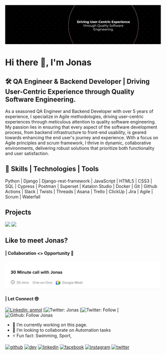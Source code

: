 <img src="jonasjon.png" >

# Hi there 👋, I'm Jonas

## 🛠️ QA Engineer & Backend Developer | Driving User-Centric Experience through Quality Software Engineering.

As a seasoned QA Engineer and Backend Developer with over 5 years of experience, I specialize in Agile methodologies, driving user-centric experiences through meticulous attention to quality software engineering. My passion lies in ensuring that every aspect of the software development process, from backend infrastructure to front-end usability, is geared towards enhancing the end user's journey and experience. With a focus on Agile principles and scrum framework, I thrive in dynamic, collaborative environments, delivering robust solutions that prioritize both functionality and user satisfaction.

## 🔧 Skills | Technologies | Tools
Python | Django | Django-rest-framework | JavaScript | HTML5 | CSS3 | SQL | Cypress | Postman | Superset | Katalon Studio | Docker | Git | Github Actions | Slack | Twists | Threads | Asana | Trello | ClickUp | Jira | Agile | Scrum | Waterfall

## Projects
![](https://img.shields.io/badge/Python?style=flat&logo=linux&logoColor=white&color=2bbc8a)
![](https://img.shields.io/badge/OS-Linux-informational?style=flat&logo=linux&logoColor=white&color=2bbc8a)


## Like to meet Jonas?

#### | Collaboration <> Opportunity 🤝
<a href="https://calendly.com/thejonasjon/30min" target="_blank"><img width="500" alt="jonas meet_link" src="meeting_with_thejonasjon.png"></a>

#### | Let Connect 😎
[![Linkedin: anmol](https://img.shields.io/badge/-LinkedIn-blue?style=flat-square&logo=Linkedin&logoColor=white&link=https://www.linkedin.com/in/anmol-p-singh/)](https://www.linkedin.com/in/thejonasjon/)
[![Twitter: Jonas](https://img.shields.io/twitter/follow/thejonasjon)
[![Twitter: Follow](https://img.shields.io/badge/X?style=flat&logo=X&logoColor=black&label=https%3A%2F%2Fwww.google.com%2Fsearch%3Fq%3Dx%2Bicon%26sca_esv%3Da046f47d61f24398%26sxsrf%3DACQVn0_DsGg7RvfbBwdrhYQMZpXT1a6vLQ%253A1708964271059%26ei%3Dr7ncZdeXA8G0hbIP16GQ8A4%26oq%3Dx%2B%26gs_lp%3DEgxnd3Mtd2l6LXNlcnAiAnggKgIIADIKEAAYgAQYigUYQzIKEAAYgAQYigUYQzIKEAAYgAQYigUYQzIKEAAYgAQYigUYQzIKEAAYgAQYigUYQzIQEAAYgAQYigUYQxixAxiDATINEAAYgAQYigUYQxixAzIKEAAYgAQYigUYQzIKEAAYgAQYigUYQzIKEAAYgAQYigUYQ0j6IlDsCljlDHADeAGQAQCYAecBoAHKA6oBAzItMrgBAcgBAPgBAZgCBaAC2APCAgcQIxiwAxgnwgIKEAAYRxjWBBiwA8ICDRAAGIAEGIoFGEMYsAPCAgQQIxgnwgIKECMYgAQYigUYJ8ICCBAuGIAEGLEDwgIIEAAYgAQYsQPCAgsQABiABBixAxiDAZgDAIgGAZAGCpIHBTMuMC4y%26sclient%3Dgws-wiz-serp%23vhid%3DBKaT2lbvdWW19M%26vssid%3Dl)
[![Github: Follow Jonas](https://img.shields.io/github/followers/thejonasjon?label=Follow&style=social)



- 🔭 I’m currently working on this page. 
- 👯 I’m looking to collaborate on Automation tasks 
- ⚡ Fun fact: Swimming, Sport,  


[<img src='https://cdn.jsdelivr.net/npm/simple-icons@3.0.1/icons/github.svg' alt='github' height='40'>](https://github.com/thejonasjon)  [<img src='https://cdn.jsdelivr.net/npm/simple-icons@3.0.1/icons/dev-dot-to.svg' alt='dev' height='40'>](https://dev.to/thejonasjon)  [<img src='https://cdn.jsdelivr.net/npm/simple-icons@3.0.1/icons/linkedin.svg' alt='linkedin' height='40'>](https://www.linkedin.com/in/thejonasjon/)  [<img src='https://cdn.jsdelivr.net/npm/simple-icons@3.0.1/icons/facebook.svg' alt='facebook' height='40'>](https://www.facebook.com/thejonasjon)  [<img src='https://cdn.jsdelivr.net/npm/simple-icons@3.0.1/icons/instagram.svg' alt='instagram' height='40'>](https://www.instagram.com/thejonasjon/)  [<img src='https://cdn.jsdelivr.net/npm/simple-icons@3.0.1/icons/twitter.svg' alt='twitter' height='40'>](https://twitter.com/thejonasjon)  
